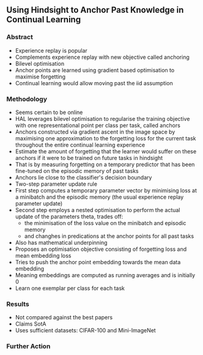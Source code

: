 ## Using Hindsight to Anchor Past Knowledge in Continual Learning
### Abstract
* Experience replay is popular
* Complements experience replay with new objective called anchoring
* Bilevel optimisation
* Anchor points are learned using gradient based optimisation to maximise forgetting
* Continual learning would allow moving past the iid assumption

### Methodology
* Seems certain to be online
* HAL leverages bilevel optimisation to regularise the training objective with one representational point per class per task, called anchors
* Anchors constructed via gradient ascent in the image space by maximising one approximation to the forgetting loss for the current task throughout the entire continual learning experience
* Estimate the amount of forgetting that the learner would suffer on these anchors if it were to be trained on future tasks in hindsight
* That is by measuring forgetting on a temporary predictor that has been fine-tuned on the episodic memory of past tasks
* Anchors lie close to the classifier's decision boundary
* Two-step parameter update rule
* First step computes a temporary parameter vector by minimising loss at a minibatch and the episodic memory (the usual experience replay parameter update)
* Second step employs a nested optimisation to perform the actual update of the parameters theta, trades off:
	* the minimisation of the loss value on the minibatch and episodic memory
	* and changhes in predications at the anchor points for all past tasks
* Also has mathematical underpinning
* Proposes an optimisation objective consisting of forgetting loss and mean embedding loss
* Tries to push the anchor point embedding towards the mean data embedding
* Meaning embeddings are computed as running averages and is initially 0
* Learn one exemplar per class for each task

### Results
* Not compared against the best papers
* Claims SotA
* Uses sufficient datasets: CIFAR-100 and Mini-ImageNet

### Further Action
